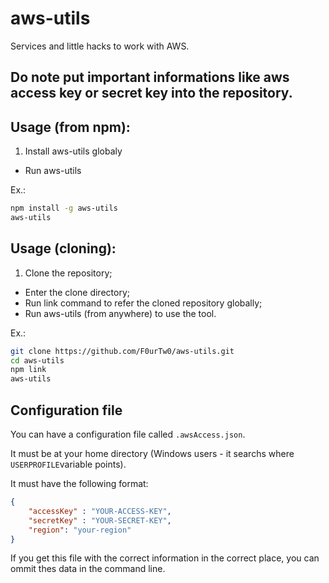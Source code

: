 # aws-utils
Services and little hacks to work with AWS.

## Do note put important informations like aws access key or secret key into the repository.

## Usage (from npm):

1. Install aws-utils globaly
- Run aws-utils

Ex.:

```bash
npm install -g aws-utils
aws-utils
```

## Usage (cloning):

1. Clone the repository;
- Enter the clone directory;
- Run link command to refer the cloned repository globally;
- Run aws-utils (from anywhere) to use the tool.

Ex.:

```bash
git clone https://github.com/F0urTw0/aws-utils.git
cd aws-utils
npm link
aws-utils
```

## Configuration file

You can have a configuration file called `.awsAccess.json`.

It must be at your home directory (Windows users - it searchs where `USERPROFILE`variable points).

It must have the following format:

```json
{
	"accessKey" : "YOUR-ACCESS-KEY",
	"secretKey" : "YOUR-SECRET-KEY",
	"region": "your-region"
}
```

If you get this file with the correct information in the correct place, you can ommit thes data in the command line.
